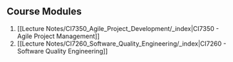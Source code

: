 ## Course Modules

1. [[Lecture Notes/CI7350_Agile_Project_Development/_index|CI7350 - Agile Project Management]]
2. [[Lecture Notes/CI7260_Software_Quality_Engineering/_index|CI7260 - Software Quality Engineering]]